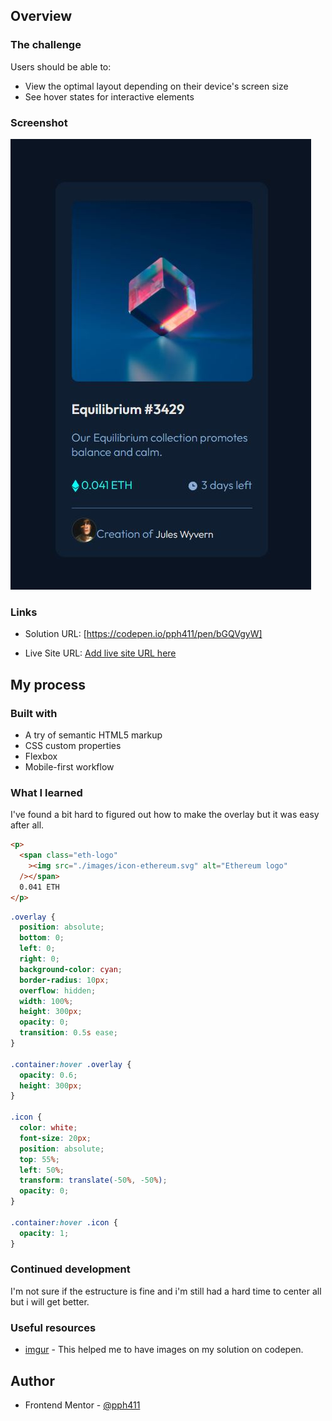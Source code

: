## Overview

### The challenge

Users should be able to:

- View the optimal layout depending on their device's screen size
- See hover states for interactive elements

### Screenshot

![Screenshot](./images/Screenshot-NFT-preview-card%20from-FM.JPG)

### Links

- Solution URL: [https://codepen.io/pph411/pen/bGQVgyW]

- Live Site URL: [Add live site URL here](https://your-live-site-url.com)

## My process

### Built with

- A try of semantic HTML5 markup
- CSS custom properties
- Flexbox
- Mobile-first workflow

### What I learned

I've found a bit hard to figured out how to make the overlay but it was easy after all.

```html
<p>
  <span class="eth-logo"
    ><img src="./images/icon-ethereum.svg" alt="Ethereum logo"
  /></span>
  0.041 ETH
</p>
```

```css
.overlay {
  position: absolute;
  bottom: 0;
  left: 0;
  right: 0;
  background-color: cyan;
  border-radius: 10px;
  overflow: hidden;
  width: 100%;
  height: 300px;
  opacity: 0;
  transition: 0.5s ease;
}

.container:hover .overlay {
  opacity: 0.6;
  height: 300px;
}

.icon {
  color: white;
  font-size: 20px;
  position: absolute;
  top: 55%;
  left: 50%;
  transform: translate(-50%, -50%);
  opacity: 0;
}

.container:hover .icon {
  opacity: 1;
}
```

### Continued development

I'm not sure if the estructure is fine and i'm still had a hard time to center all but i will get better.

### Useful resources

- [imgur](https://imgur.com/) - This helped me to have images on my solution on codepen.

## Author

- Frontend Mentor - [@pph411](https://www.frontendmentor.io/profile/pph411)
